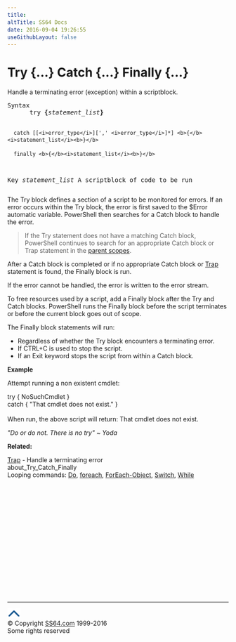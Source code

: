 ```yaml
---
title:
altTitle: SS64 Docs
date: 2016-09-04 19:26:55
useGithubLayout: false
---
```

<!-- #BeginLibraryItem "/Library/head_ps.lbi" --><!-- #EndLibraryItem --><h1>Try {...} Catch {...} Finally {...}</h1> 
<p>Handle      a terminating error (exception) within a scriptblock.</p>
<pre>Syntax
      try <b>{</b><i>statement_list</i><b>}</b>

      catch [[<i>error_type</i>][',' <i>error_type</i>]*] <b>{</b><i>statement_list</i><b>}</b>

      finally <b>{</b><i>statement_list</i><b>}</b>

Key
   <i>statement_list</i>   A scriptblock of code to be run
</pre>
<p>The <span class="code">Try</span> block defines a section of a script to be monitored for errors. If an error occurs within the <span class="code">Try</span> block, the error is first saved to the <span class="code">$Error</span> automatic variable.       
PowerShell then searches for a <span class="code">Catch</span> block to handle the error.</p>
<blockquote>
<p> If the Try      statement does not have a  matching <span class="code">Catch</span> block,  PowerShell      continues to search for an appropriate <span class="code">Catch</span> block or Trap statement in the <a href="syntax-scopes.html">parent scopes</a>. </p>
</blockquote>
<p>After a <span class="code">Catch</span> block is completed or if no appropriate <span class="code">Catch</span> block or <span class="code"><a href="trap.html">Trap</a></span> statement is found, the <span class="code">Finally</span> block is run.</p>
<p>If the error      cannot be handled, the error is written to the error stream.</p>
<p>To free resources used by a script, add a <span class="code">Finally</span> block after the <span class="code">Try</span> and        <span class="code">Catch</span> blocks. PowerShell runs the <span class="code">Finally</span> block before the script terminates or before the current block        goes out of scope. </p>
<p> The <span class="code">Finally</span> block statements will run:</p>
<ul>
<li> Regardless of whether the <span class="code">Try</span> block encounters a terminating error.  </li>
<li> If CTRL+C is used to stop the script. </li>
<li>If an <span class="code">Exit</span> keyword stops the script from within a <span class="code">Catch</span> block.</li>
</ul>
<p><b>Example</b></p>
<p>Attempt running a non existent cmdlet:</p>
<p><span class="code">try { NoSuchCmdlet }           <br>
catch { "That cmdlet does not exist." }</span><br>
<br> 
When run, the above script will return:
<span class="code">That cmdlet does not exist.</span>
</p><p class="quote"><i>"Do or do not. There is no try" ~ Yoda</i></p>
<p><b>Related:</b></p>
<p><a href="trap.html">Trap</a> - Handle a terminating error<br>
about_Try_Catch_Finally<br>
Looping commands: <a href="do.html">Do</a>, <a href="foreach.html">foreach</a>, <a href="foreach-object.html">ForEach-Object</a>, <a href="switch.html">Switch</a>, <a href="while.html">While</a></p>
<!-- #BeginLibraryItem "/Library/foot_ps.lbi" --><p>
<!-- PowerShell300 -->
<ins class="adsbygoogle" style="display:inline-block;width:300px;height:250px" data-ad-client="ca-pub-6140977852749469" data-ad-slot="6253539900"></ins>
<script>
(adsbygoogle = window.adsbygoogle || []).push({});
</script></p>
<hr>
<div id="bl" class="footer"><a href="try.html#"><img src="../images/top.png" width="30" height="22" alt="Back to the Top"></a></div>
<div id="br" class="footer, tagline">© Copyright <a href="http://ss64.com/">SS64.com</a> 1999-2016<br>
Some rights reserved</div><!-- #EndLibraryItem -->
